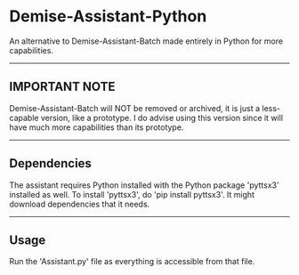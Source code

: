 # Demise-Assistant-Python
An alternative to Demise-Assistant-Batch made entirely in Python for more capabilities.
___
## IMPORTANT NOTE
Demise-Assistant-Batch will NOT be removed or archived, it is just a less-capable version, like a prototype. I do advise using this version since it will have much more capabilities than its prototype.
___
## Dependencies
The assistant requires Python installed with the Python package 'pyttsx3' installed as well.
To install 'pyttsx3', do 'pip install pyttsx3'. It might download dependencies that it needs.
___
## Usage
Run the 'Assistant.py' file as everything is accessible from that file.
